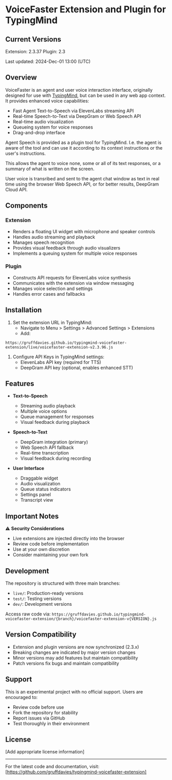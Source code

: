 # VoiceFaster Extension and Plugin for TypingMind

## Current Versions

Extension: 2.3.37
Plugin: 2.3

Last updated: 2024-Dec-01 13:00 (UTC)

## Overview

VoiceFaster is an agent and user voice interaction interface, originally designed for use with [TypingMind](https://docs.typingmind.com/), but can be used in any web app context. It provides enhanced voice capabilities:

- Fast Agent Text-to-Speech via ElevenLabs streaming API
- Real-time Speech-to-Text via DeepGram or Web Speech API
- Real-time audio visualization
- Queueing system for voice responses
- Drag-and-drop interface

Agent Speech is provided as a plugin tool for TypingMind. I.e. the agent is aware of the tool and can use it according to its context instructions or  the user's instructions.

This allows the agent to voice none, some or all of its text responses, or a summary of what is written on the screen.

User voice is transribed and sent to the agent chat window as text in real time using the browser Web Speech API, or for better results, DeepGram Cloud API.

## Components

### Extension

- Renders a floating UI widget with microphone and speaker controls
- Handles audio streaming and playback
- Manages speech recognition
- Provides visual feedback through audio visualizers
- Implements a queuing system for multiple voice responses

### Plugin

- Constructs API requests for ElevenLabs voice synthesis
- Communicates with the extension via window messaging
- Manages voice selection and settings
- Handles error cases and fallbacks

## Installation

1. Set the extension URL in TypingMind:
   - Navigate to Menu > Settings > Advanced Settings > Extensions
   - Add:
```
https://gruffdavies.github.io/typingmind-voicefaster-extension/live/voicefaster-extension-v2.3.96.js
```

1. Configure API Keys in TypingMind settings:
   - ElevenLabs API key (required for TTS)
   - DeepGram API key (optional, enables enhanced STT)

## Features

- **Text-to-Speech**
  - Streaming audio playback
  - Multiple voice options
  - Queue management for responses
  - Visual feedback during playback

- **Speech-to-Text**
  - DeepGram integration (primary)
  - Web Speech API fallback
  - Real-time transcription
  - Visual feedback during recording

- **User Interface**
  - Draggable widget
  - Audio visualization
  - Queue status indicators
  - Settings panel
  - Transcript view

## Important Notes

⚠️ **Security Considerations**

- Live extensions are injected directly into the browser
- Review code before implementation
- Use at your own discretion
- Consider maintaining your own fork

## Development

The repository is structured with three main branches:

- `live/`: Production-ready versions
- `test/`: Testing versions
- `dev/`: Development versions

Access raw code via:
`https://gruffdavies.github.io/typingmind-voicefaster-extension/{branch}/voicefaster-extension-v{VERSION}.js`


## Version Compatibility

- Extension and plugin versions are now synchronized (2.3.x)
- Breaking changes are indicated by major version changes
- Minor versions may add features but maintain compatibility
- Patch versions fix bugs and maintain compatibility

## Support

This is an experimental project with no official support. Users are encouraged to:

- Review code before use
- Fork the repository for stability
- Report issues via GitHub
- Test thoroughly in their environment

## License

[Add appropriate license information]

---

For the latest code and documentation, visit:
[https://github.com/gruffdavies/typingmind-voicefaster-extension]
